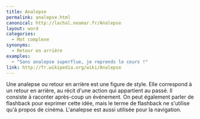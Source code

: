 ```yaml
---
title: Analepse
permalink: analepse.html
canonical: http://lachal.neamar.fr/Analepse
layout: word
categories:
  - Mot complexe
synonyms:
  - Retour en arrière
examples:
  - "Sans analepse superflue, je reprends le cours !"
link: http://fr.wikipedia.org/wiki/Analepse
---
```


Une analepse ou retour en arrière est une figure de style. Elle correspond à un retour en arrière, au récit d'une action qui appartient au passé. Il consiste à raconter après-coup un événement. On peut également parler de flashback pour exprimer cette idée, mais le terme de flashback ne s'utilise qu'à propos de cinéma. L'analepse est aussi utilisée pour la navigation.

